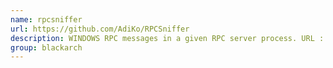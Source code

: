 ```yaml
---
name: rpcsniffer
url: https://github.com/AdiKo/RPCSniffer
description: WINDOWS RPC messages in a given RPC server process. URL : https://github.com/AdiKo/RPCSniffer Groups : blackarch blackarch-windows blackarch-sniffer
group: blackarch
---
```

